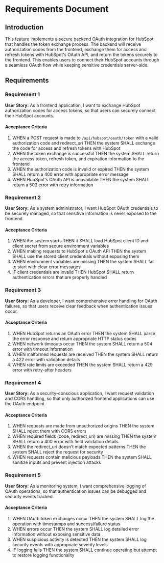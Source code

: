 # Requirements Document

## Introduction

This feature implements a secure backend OAuth integration for HubSpot that handles the token exchange process. The backend will receive authorization codes from the frontend, exchange them for access and refresh tokens with HubSpot's OAuth API, and return the tokens securely to the frontend. This enables users to connect their HubSpot accounts through a seamless OAuth flow while keeping sensitive credentials server-side.

## Requirements

### Requirement 1

**User Story:** As a frontend application, I want to exchange HubSpot authorization codes for access tokens, so that users can securely connect their HubSpot accounts.

#### Acceptance Criteria

1. WHEN a POST request is made to `/api/hubspot/oauth/token` with a valid authorization code and redirect_uri THEN the system SHALL exchange the code for access and refresh tokens with HubSpot
2. WHEN the token exchange is successful THEN the system SHALL return the access token, refresh token, and expiration information to the frontend
3. WHEN the authorization code is invalid or expired THEN the system SHALL return a 400 error with appropriate error message
4. WHEN HubSpot's OAuth API is unavailable THEN the system SHALL return a 503 error with retry information

### Requirement 2

**User Story:** As a system administrator, I want HubSpot OAuth credentials to be securely managed, so that sensitive information is never exposed to the frontend.

#### Acceptance Criteria

1. WHEN the system starts THEN it SHALL load HubSpot client ID and client secret from secure environment variables
2. WHEN making requests to HubSpot's OAuth API THEN the system SHALL use the stored client credentials without exposing them
3. WHEN environment variables are missing THEN the system SHALL fail to start with clear error messages
4. IF client credentials are invalid THEN HubSpot SHALL return authentication errors that are properly handled

### Requirement 3

**User Story:** As a developer, I want comprehensive error handling for OAuth failures, so that users receive clear feedback when authentication issues occur.

#### Acceptance Criteria

1. WHEN HubSpot returns an OAuth error THEN the system SHALL parse the error response and return appropriate HTTP status codes
2. WHEN network timeouts occur THEN the system SHALL return a 504 error with timeout information
3. WHEN malformed requests are received THEN the system SHALL return a 422 error with validation details
4. WHEN rate limits are exceeded THEN the system SHALL return a 429 error with retry-after headers

### Requirement 4

**User Story:** As a security-conscious application, I want request validation and CORS handling, so that only authorized frontend applications can use the OAuth endpoint.

#### Acceptance Criteria

1. WHEN requests are made from unauthorized origins THEN the system SHALL reject them with CORS errors
2. WHEN required fields (code, redirect_uri) are missing THEN the system SHALL return a 400 error with field validation details
3. WHEN the redirect_uri doesn't match expected patterns THEN the system SHALL reject the request for security
4. WHEN requests contain malicious payloads THEN the system SHALL sanitize inputs and prevent injection attacks

### Requirement 5

**User Story:** As a monitoring system, I want comprehensive logging of OAuth operations, so that authentication issues can be debugged and security events tracked.

#### Acceptance Criteria

1. WHEN OAuth token exchanges occur THEN the system SHALL log the operation with timestamps and success/failure status
2. WHEN errors occur THEN the system SHALL log detailed error information without exposing sensitive data
3. WHEN suspicious activity is detected THEN the system SHALL log security events with appropriate severity levels
4. IF logging fails THEN the system SHALL continue operating but attempt to restore logging functionality